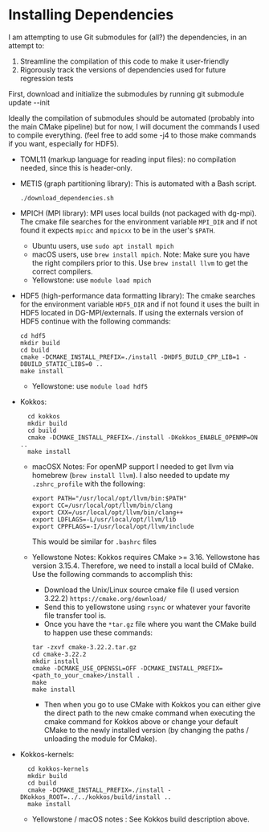 # Installing Dependencies

I am attempting to use Git submodules for (all?) the dependencies, in an attempt
to:
1. Streamline the compilation of this code to make it user-friendly
2. Rigorously track the versions of dependencies used for future regression
   tests

First, download and initialize the submodules by running
    git submodule update --init

Ideally the compilation of submodules should be automated (probably into the
main CMake pipeline) but for now, I will document the commands I used to
compile everything. (feel free to add some -j4 to those make commands if you
want, especially for HDF5).

 - TOML11 (markup language for reading input files): no compilation needed,
   since this is header-only.
 - METIS (graph partitioning library): This is automated with a Bash script.
    ```
    ./download_dependencies.sh
    ```
- MPICH (MPI library): MPI uses local builds (not packaged with dg-mpi). The cmake file searches for the environment variable `MPI_DIR` and if not found it expects `mpicc` and `mpicxx` to be in the user's `$PATH`.
   - Ubuntu users, use `sudo apt install mpich`
   - macOS users, use `brew install mpich`. Note: Make sure you have the right compilers prior to this. Use `brew install llvm` to get the correct compilers.
   - Yellowstone: use `module load mpich`

 - HDF5 (high-performance data formatting library): The cmake searches for the environment variable `HDF5_DIR` and if not found it uses the built in HDF5 located in DG-MPI/externals. If using the externals version of HDF5 continue with the following commands:
    ```
    cd hdf5
    mkdir build
    cd build
    cmake -DCMAKE_INSTALL_PREFIX=./install -DHDF5_BUILD_CPP_LIB=1 -DBUILD_STATIC_LIBS=0 ..
    make install
    ```
    - Yellowstone: use `module load hdf5`
 - Kokkos:
    ```
      cd kokkos
      mkdir build
      cd build
      cmake -DCMAKE_INSTALL_PREFIX=./install -DKokkos_ENABLE_OPENMP=ON ..
      make install
    ```
    - macOSX Notes:
         For openMP support I needed to get llvm via homebrew (`brew install llvm`). I also needed to update my `.zshrc_profile` with the following:
         ```
         export PATH="/usr/local/opt/llvm/bin:$PATH"
         export CC=/usr/local/opt/llvm/bin/clang
         export CXX=/usr/local/opt/llvm/bin/clang++
         export LDFLAGS=-L/usr/local/opt/llvm/lib
         export CPPFLAGS=-I/usr/local/opt/llvm/include
         ```
         This would be similar for `.bashrc` files
    - Yellowstone Notes:
         Kokkos requires CMake >= 3.16. Yellowstone has version 3.15.4. Therefore, we need to install a local build of CMake. Use the following commands to accomplish this:

         - Download the Unix/Linux source cmake file (I used version 3.22.2) `https://cmake.org/download/`
         - Send this to yellowstone using `rsync` or whatever your favorite file transfer tool is.
         - Once you have the `*tar.gz` file where you want the CMake build to happen use these commands:
         ```
         tar -zxvf cmake-3.22.2.tar.gz
         cd cmake-3.22.2
         mkdir install
         cmake -DCMAKE_USE_OPENSSL=OFF -DCMAKE_INSTALL_PREFIX=<path_to_your_cmake>/install .
         make
         make install
         ```
         - Then when you go to use CMake with Kokkos you can either give the direct path to the new cmake command when executing the cmake command for Kokkos above or change your default CMake to the newly installed version (by changing the paths / unloading the module for CMake).

 - Kokkos-kernels:
    ```
      cd kokkos-kernels
      mkdir build
      cd build
      cmake -DCMAKE_INSTALL_PREFIX=./install -DKokkos_ROOT=../../kokkos/build/install ..
      make install
    ```
    - Yellowstone / macOS notes : See Kokkos build description above.
